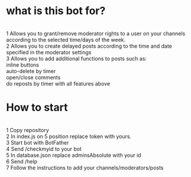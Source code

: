 <h1>what is this bot for? </h1> <br>
  1 Allows you to grant/remove moderator rights to a user on your channels according to the selected time/days of the week.<br>
  2 Allows you to create delayed posts according to the time and date specified in the moderator settings <br>
  3 Allows you to add additional functions to posts such as: <br>
    inline buttons  <br>
    auto-delete by timer  <br>
    open/close comments  <br>
    do reposts by timer with all features above  <br> 
<h1>How to start </h1> <br>
1 Copy repository <br>
2 In index.js on 5 position replace token with yours. <br>
3 Start bot with BotFather <br>
4 Send /checkmyid to your bot <br>
5 In database.json replace adminsAbsolute with your id <br>
6 Send /help <br>
7 Follow the instructions to add your channels/moderators/posts<br>

